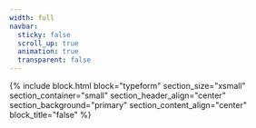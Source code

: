 ```yaml
---
width: full
navbar:
  sticky: false
  scroll_up: true
  animation: true
  transparent: false
---
```


{% include block.html 
  block="typeform"
  section_size="xsmall"
  section_container="small"
  section_header_align="center"
  section_background="primary"
  section_content_align="center"
  block_title="false"
%}